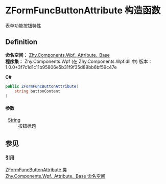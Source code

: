 # ZFormFuncButtonAttribute 构造函数


表单功能按钮特性



## Definition
**命名空间：** <a href="N_Zhy_Components_Wpf__Attribute__Base.md">Zhy.Components.Wpf._Attribute._Base</a>  
**程序集：** Zhy.Components.Wpf (在 Zhy.Components.Wpf.dll 中) 版本：1.0.0+3f7c1d1c11b95806e5b31f9f35d89bb6bf59c47e

**C#**
``` C#
public ZFormFuncButtonAttribute(
	string buttonContent
)
```



#### 参数
<dl><dt>  <a href="https://learn.microsoft.com/dotnet/api/system.string" target="_blank" rel="noopener noreferrer">String</a></dt><dd>按钮标题</dd></dl>

## 参见


#### 引用
<a href="T_Zhy_Components_Wpf__Attribute__Base_ZFormFuncButtonAttribute.md">ZFormFuncButtonAttribute 类</a>  
<a href="N_Zhy_Components_Wpf__Attribute__Base.md">Zhy.Components.Wpf._Attribute._Base 命名空间</a>  

